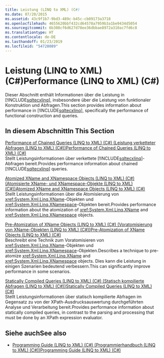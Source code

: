 ```yaml
---
title: Leistung (LINQ to XML) (C#)
ms.date: 07/20/2015
ms.assetid: 43c9f1b7-9bd3-489c-b45c-cb09173a3718
ms.openlocfilehash: 4655620bbf432cd64578a7959b3a1be9434d5054
ms.sourcegitcommit: 6b308cf6d627d78ee36dbbae8972a310ac7fd6c8
ms.translationtype: HT
ms.contentlocale: de-DE
ms.lasthandoff: 01/23/2019
ms.locfileid: "54728089"
---
```

# <a name="performance-linq-to-xml-c"></a><span data-ttu-id="3056a-102">Leistung (LINQ to XML) (C#)</span><span class="sxs-lookup"><span data-stu-id="3056a-102">Performance (LINQ to XML) (C#)</span></span>
<span data-ttu-id="3056a-103">Dieser Abschnitt enthält Informationen über die Leistung in [!INCLUDE[sqltecxlinq](~/includes/sqltecxlinq-md.md)], insbesondere über die Leistung von funktionaler Konstruktion und Abfragen.</span><span class="sxs-lookup"><span data-stu-id="3056a-103">This section provides information about performance in [!INCLUDE[sqltecxlinq](~/includes/sqltecxlinq-md.md)], specifically the performance of functional construction and queries.</span></span>  
  
## <a name="in-this-section"></a><span data-ttu-id="3056a-104">In diesem Abschnitt</span><span class="sxs-lookup"><span data-stu-id="3056a-104">In This Section</span></span>  
 [<span data-ttu-id="3056a-105">Performance of Chained Queries (LINQ to XML) (C#) (Leistung verketteter Abfragen (LINQ to XML) (C#))</span><span class="sxs-lookup"><span data-stu-id="3056a-105">Performance of Chained Queries (LINQ to XML) (C#)</span></span>](../../../../csharp/programming-guide/concepts/linq/performance-of-chained-queries-linq-to-xml.md)  
 <span data-ttu-id="3056a-106">Stellt Leistungsinformationen über verkettete [!INCLUDE[sqltecxlinq](~/includes/sqltecxlinq-md.md)]-Abfragen bereit.</span><span class="sxs-lookup"><span data-stu-id="3056a-106">Provides performance information about chained [!INCLUDE[sqltecxlinq](~/includes/sqltecxlinq-md.md)] queries.</span></span>  
  
 [<span data-ttu-id="3056a-107">Atomized XName and XNamespace Objects (LINQ to XML) (C#) (Atomisierte XName- und XNamespace-Objekte (LINQ to XML) (C#))</span><span class="sxs-lookup"><span data-stu-id="3056a-107">Atomized XName and XNamespace Objects (LINQ to XML) (C#)</span></span>](../../../../csharp/programming-guide/concepts/linq/atomized-xname-and-xnamespace-objects-linq-to-xml.md)  
 <span data-ttu-id="3056a-108">Stellt Leistungsinformationen über die Atomisierung von <xref:System.Xml.Linq.XName>-Objekten und <xref:System.Xml.Linq.XNamespace>-Objekten bereit.</span><span class="sxs-lookup"><span data-stu-id="3056a-108">Provides performance information about the atomization of <xref:System.Xml.Linq.XName> and <xref:System.Xml.Linq.XNamespace> objects.</span></span>  
  
 [<span data-ttu-id="3056a-109">Pre-Atomization of XName Objects (LINQ to XML) (C#) (Voratomisierung von XName-Objekten (LINQ to XML) (C#))</span><span class="sxs-lookup"><span data-stu-id="3056a-109">Pre-Atomization of XName Objects (LINQ to XML) (C#)</span></span>](../../../../csharp/programming-guide/concepts/linq/pre-atomization-of-xname-objects-linq-to-xml.md)  
 <span data-ttu-id="3056a-110">Beschreibt eine Technik zum Voratomisieren von <xref:System.Xml.Linq.XName>-Objekten und <xref:System.Xml.Linq.XNamespace>-Objekten.</span><span class="sxs-lookup"><span data-stu-id="3056a-110">Describes a technique to pre-atomize <xref:System.Xml.Linq.XName> and <xref:System.Xml.Linq.XNamespace> objects.</span></span> <span data-ttu-id="3056a-111">Dies kann die Leistung in einigen Szenarien bedeutend verbessern.</span><span class="sxs-lookup"><span data-stu-id="3056a-111">This can significantly improve performance in some scenarios.</span></span>  
  
 [<span data-ttu-id="3056a-112">Statically Compiled Queries (LINQ to XML) (C#) (Statisch kompilierte Abfragen (LINQ to XML) (C#))</span><span class="sxs-lookup"><span data-stu-id="3056a-112">Statically Compiled Queries (LINQ to XML) (C#)</span></span>](../../../../csharp/programming-guide/concepts/linq/statically-compiled-queries-linq-to-xml.md)  
 <span data-ttu-id="3056a-113">Stellt Leistungsinformationen über statisch kompilierte Abfragen im Gegensatz zu von der XPath-Ausdrucksauswertung durchgeführten Analyse und Verarbeitung bereit.</span><span class="sxs-lookup"><span data-stu-id="3056a-113">Provides performance information about statically compiled queries, in contrast to the parsing and processing that must be done by an XPath expression evaluator.</span></span>  
  
## <a name="see-also"></a><span data-ttu-id="3056a-114">Siehe auch</span><span class="sxs-lookup"><span data-stu-id="3056a-114">See also</span></span>

- [<span data-ttu-id="3056a-115">Programming Guide (LINQ to XML) (C#) (Programmierhandbuch (LINQ to XML) (C#))</span><span class="sxs-lookup"><span data-stu-id="3056a-115">Programming Guide (LINQ to XML) (C#)</span></span>](../../../../csharp/programming-guide/concepts/linq/programming-guide-linq-to-xml.md)
